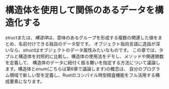 <!-- # Using Structs to Structure Related Data -->

# 構造体を使用して関係のあるデータを構造化する

<!-- A *struct*, or *structure*, is a custom data type that lets us name and package -->
<!-- together multiple related values that make up a meaningful group. If you’re -->
<!-- familiar with an object-oriented language, a *struct* is like an object’s data -->
<!-- attributes. In this chapter, we’ll compare and contrast tuples with structs, -->
<!-- demonstrate how to use structs, and discuss how to define methods and -->
<!-- associated functions to specify behavior associated with a struct’s data. The-->
<!-- struct and *enum* (which is discussed in Chapter 6) concepts are the building -->
<!-- blocks for creating new types in your program’s domain to take full advantage -->
<!-- of Rust’s compile time type checking. -->

*struct*または、*構造体*は、意味のあるグループを形成する複数の関連した値をまとめ、名前付けできる独自のデータ型です。
オブジェクト指向言語に造詣が深いなら、*struct*はオブジェクトのデータ属性みたいなものです。
この章では、タプルと構造体を対照的に比較し、構造体の使用法をデモし、メソッドや関連関数を定義して、
構造体のデータに紐付く振る舞いを指定する方法について議論します。構造体と*enum*(こちらは第6章で議論します)の概念は、
自分のプログラム領域で新しい型を定義し、Rustのコンパイル時型精査機能をフル活用する構成要素になります。
